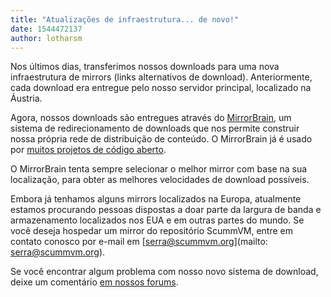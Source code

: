 ```yaml
---
title: "Atualizações de infraestrutura... de novo!"
date: 1544472137
author: lotharsm
---
```


Nos últimos dias, transferimos nossos downloads para uma nova infraestrutura de mirrors (links alternativos de download). Anteriormente, cada download era entregue pelo nosso servidor principal, localizado na Áustria.

Agora, nossos downloads são entregues através do [MirrorBrain](http://mirrorbrain.org), um sistema de redirecionamento de downloads que nos permite construir nossa própria rede de distribuição de conteúdo. O MirrorBrain já é usado por [muitos projetos de código aberto](http://mirrorbrain.org/users/).

O MirrorBrain tenta sempre selecionar o melhor mirror com base na sua localização, para obter as melhores velocidades de download possíveis.

Embora já tenhamos alguns mirrors localizados na Europa, atualmente estamos procurando pessoas dispostas a doar parte da largura de banda e armazenamento localizados nos EUA e em outras partes do mundo. Se você deseja hospedar um mirror do repositório ScummVM, entre em contato conosco por e-mail em [serra@scummvm.org](mailto: serra@scummvm.org).

Se você encontrar algum problema com nosso novo sistema de download, deixe um comentário [em nossos forums](https://forums.scummvm.org/viewtopic.php?f=1&amp;t=14761#p86624).
